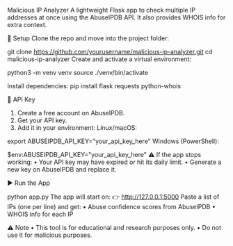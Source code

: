 Malicious IP Analyzer
A lightweight Flask app to check multiple IP addresses at once using the AbuseIPDB API. It also provides WHOIS info for extra context.

🔧 Setup
Clone the repo and move into the project folder:

git clone https://github.com/yourusername/malicious-ip-analyzer.git 
cd malicious-ip-analyzer
Create and activate a virtual environment:

python3 -m venv venv
source ./venv/bin/activate

Install dependencies:
pip install flask requests python-whois

🔑 API Key
1.	Create a free account on AbuseIPDB.
2.	Get your API key.
3.	Add it in your environment:
Linux/macOS:

export ABUSEIPDB_API_KEY="your_api_key_here"
Windows (PowerShell):

$env:ABUSEIPDB_API_KEY="your_api_key_here"
⚠️ If the app stops working:
•	Your API key may have expired or hit its daily limit.
•	Generate a new key on AbuseIPDB and replace it.

▶️ Run the App

python app.py
The app will start on: 👉 http://127.0.0.1:5000
Paste a list of IPs (one per line) and get:
•	Abuse confidence scores from AbuseIPDB
•	WHOIS info for each IP

⚠️ Note
•	This tool is for educational and research purposes only.
•	Do not use it for malicious purposes.


